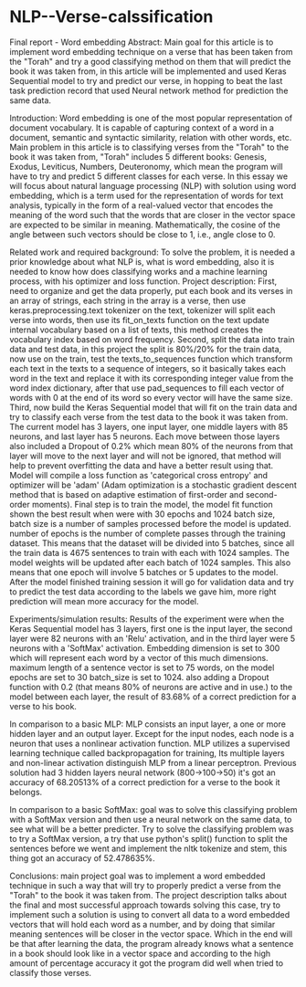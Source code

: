 # NLP--Verse-calssification
Final report - Word embedding
Abstract:
Main goal for this article is to implement word embedding technique on a verse that has been taken from the "Torah" and try a good classifying method on them that will predict the book it was taken from, in this article will be implemented and used Keras Sequential model to try and predict our verse, in hopping to beat the last task prediction record that used Neural network method for prediction the same data.

Introduction:
Word embedding is one of the most popular representation of document vocabulary. It is capable of capturing context of a word in a document, semantic and syntactic similarity, relation with other words, etc.
Main problem in this article is to classifying verses from the "Torah" to the book it was taken from, "Torah" includes 5 different books: Genesis, Exodus, Leviticus, Numbers, Deuteronomy, which mean the program will have to try and predict 5 different classes for each verse.
In this essay we will focus about natural language processing (NLP) with solution using word embedding, which is a term used for the representation of words for text analysis, typically in the form of a real-valued vector that encodes the meaning of the word such that the words that are closer in the vector space are expected to be similar in meaning. Mathematically, the cosine of the angle between such vectors should be close to 1, i.e., angle close to 0.









Related work and required background:
To solve the problem, it is needed a prior knowledge about what NLP is, what is word embedding, also it is needed to know how does classifying works and a machine learning process, with his optimizer and loss function.
Project description:
First, need to organize and get the data properly, put each book and its verses in an array of strings, each string in the array is a verse, then use keras.preprocessing.text tokenizer on the text, tokenizer will split each verse into words, then use its fit_on_texts function on the text update internal vocabulary based on a list of texts, this method creates the vocabulary index based on word frequency. 
Second, split the data into train data and test data, in this project the split is 80%/20% for the train data, now use on the train, test the texts_to_sequences function which transform each text in the texts to a sequence of integers, so it basically takes each word in the text and replace it with its corresponding integer value from the word index dictionary, after that use pad_sequences to fill each vector of words with 0 at the end of its word so every vector will have the same size.
Third, now build the Keras Sequential model that will fit on the train data and try to classify each verse from the test data to the book it was taken from. The current model has 3 layers, one input layer, one middle layers with 85 neurons, and last layer has 5 neurons. Each move between those layers also included a Dropout of 0.2% which mean 80% of the neurons from that layer will move to the next layer and will not be ignored, that method will help to prevent overfitting the data and have a better result using that.
Model will compile a loss function as 'categorical cross entropy' and optimizer will be 'adam' (Adam optimization is a stochastic gradient descent method that is based on adaptive estimation of first-order and second-order moments).
Final step is to train the model, the model fit function shown the best result       when were with 30 epochs and 1024 batch size, batch size is a number of                samples processed before the model is updated. number of epochs is the            number of complete passes through the training dataset. This means that the  dataset will be divided into 5 batches, since all the train data is 4675 sentences to train with each with 1024 samples. The model weights will be updated after each batch of 1024 samples. This also means that one epoch will involve 5      batches or 5 updates to the model.
After the model finished training session it will go for validation data and try to predict the test data according to the labels we gave him, more right prediction will mean more accuracy for the model.



Experiments/simulation results:
Results of the experiment were when the Keras Sequential model has 3 layers, first one is the input layer, the second layer were 82 neurons with an 'Relu' activation, and in the third layer were 5 neurons with a 'SoftMax' activation. Embedding dimension is set to 300 which will represent each word by a vector of this much dimensions. maximum length of a sentence vector is set to 75 words, on the model epochs are set to 30 batch_size is set to 1024. 
also adding a Dropout function with 0.2 (that means 80% of neurons are active and in use.) to the model between each layer, the result of 83.68% of a correct prediction for a verse to his book.

















In comparison to a basic MLP:
MLP consists an input layer, a one or more hidden layer and an output layer. Except for the input nodes, each node is a neuron that uses a nonlinear activation function. MLP utilizes a supervised learning technique called backpropagation for training, Its multiple layers and non-linear activation distinguish MLP from a linear perceptron. Previous solution had 3 hidden layers neural network (800->100->50) it's got an accuracy of 68.20513% of a correct prediction for a verse to the book it belongs.


In comparison to a basic SoftMax:
goal was to solve this classifying problem with a SoftMax version and then use a neural network on the same data, to see what will be a better predicter.
Try to solve the classifying problem was to try a SoftMax version, a try that use python's split() function to split the sentences before we went and implement the nltk tokenize and stem, this thing got an accuracy of  52.478635%.



Conclusions:
main project goal was to implement a word embedded technique in such a way that will try to properly predict a verse from the "Torah" to the book it was taken from. The project description talks about the final and most successful approach towards solving this case, try to implement such a solution is using to convert all data to a word embedded vectors that will hold each word as a number, and by doing that similar meaning sentences will be closer in the vector space. Which in the end will be that after learning the data, the program already knows what a sentence in a book should look like in a vector space and according to the high amount of percentage accuracy it got the program did well when tried to classify those verses.

